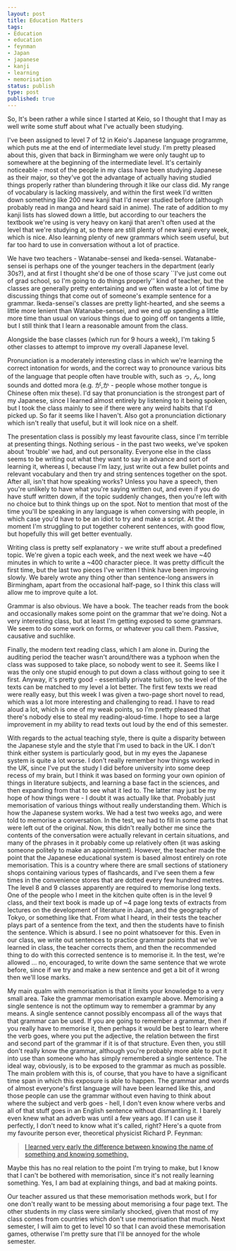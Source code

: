```yaml
---
layout: post
title: Education Matters
tags:
- Education
- education
- feynman
- Japan
- japanese
- kanji
- learning
- memorisation
status: publish
type: post
published: true
---
```

So, It's been rather a while since I started at Keio, so I thought that I may as
well write some stuff about what I've actually been studying.

I've been assigned to level 7 of 12 in Keio's Japanese language programme, which puts me at the end of intermediate level study. I'm pretty pleased about this, given that back in Birmingham we were only taught up to somewhere at the beginning of the intermediate level. It's certainly noticeable - most of the people in my class have been studying Japanese as their major, so they've got the advantage of actually having studied things properly rather than blundering through it like our class did. My range of vocabulary is lacking massively, and within the first week I'd written down something like 200 new kanji that I'd never studied before (although probably read in manga and heard said in anime). The rate of addition to my kanji lists has slowed down a little, but according to our teachers the textbook we're using is very heavy on kanji that aren't often used at the level that we're studying at, so there are still plenty of new kanji every week, which is nice. Also learning plenty of new grammars which seem useful, but far too hard to use in conversation without a lot of practice.

We have two teachers - Watanabe-sensei and Ikeda-sensei. Watanabe-sensei is perhaps one of the younger teachers in the department (early 30s?), and at first I thought she'd be one of those scary ``I've just come out of grad school, so I'm going to do things properly'' kind of teacher, but the classes are generally pretty entertaining and we often waste a lot of time by discussing things that come out of someone's example sentence for a grammar. Ikeda-sensei's classes are pretty light-hearted, and she seems a little more lenient than Watanabe-sensei, and we end up spending a little more time than usual on various things due to going off on tangents a little, but I still think that I learn a reasonable amount from the class.

Alongside the base classes (which run for 9 hours a week), I'm taking 5 other classes to attempt to improve my overall Japanese level.

Pronunciation is a moderately interesting class in which we're learning the correct intonation for words, and the correct way to pronounce various bits of the language that people often have trouble with, such as っ, ん, long sounds and dotted mora (e.g. が,か - people whose mother tongue is Chinese often mix these). I'd say that pronunciation is the strongest part of my Japanese, since I learned almost entirely by listening to it being spoken, but I took the class mainly to see if there were any weird habits that I'd picked up. So far it seems like I haven't. Also got a pronunciation dictionary which isn't really that useful, but it will look nice on a shelf.

The presentation class is possibly my least favourite class, since I'm terrible at presenting things. Nothing serious - in the past two weeks, we've spoken about 'trouble' we had, and out personality. Everyone else in the class seems to be writing out what they want to say in advance and sort of learning it, whereas I, because I'm lazy, just write out a few bullet points and relevant vocabulary and then try and string sentences together on the spot. After all, isn't that how speaking works? Unless you have a speech, then you're unlikely to have what you're saying written out, and even if you do have stuff written down, if the topic suddenly changes, then you're left with no choice but to think things up on the spot. Not to mention that most of the time you'll be speaking in any language is when conversing with people, in which case you'd have to be an idiot to try and make a script. At the moment I'm struggling to put together coherent sentences, with good flow, but hopefully this will get better eventually.

Writing class is pretty self explanatory - we write stuff about a predefined topic. We're given a topic each week, and the next week we have ~40 minutes in which to write a ~400 character piece. It was pretty difficult the first time, but the last two pieces I've written I think have been improving slowly. We barely wrote any thing other than sentence-long answers in Birmingham, apart from the occasional half-page, so I think this class will allow me to improve quite a lot.

Grammar is also obvious. We have a book. The teacher reads from the book and occasionally makes some point on the grammar that we're doing. Not a very interesting class, but at least I'm getting exposed to some grammars. We seem to do some work on forms, or whatever you call them. Passive, causative and suchlike.

Finally, the modern text reading class, which I am alone in. During the auditing period the teacher wasn't around/there was a typhoon when the class was supposed to take place, so nobody went to see it. Seems like I was the only one stupid enough to put down a class without going to see it first. Anyway, it's pretty good - essentially private tuition, so the level of the texts can be matched to my level a lot better. The first few texts we read were really easy, but this week I was given a two-page short novel to read, which was a lot more interesting and challenging to read. I have to read aloud a lot, which is one of my weak points, so I'm pretty pleased that there's nobody else to steal my reading-aloud-time. I hope to see a large improvement in my ability to read texts out loud by the end of this semester.

With regards to the actual teaching style, there is quite a disparity between the Japanese style and the style that I'm used to back in the UK. I don't think either system is particularly good, but in my eyes the Japanese system is quite a lot worse. I don't really remember how things worked in the UK, since I've put the study I did before university into some deep recess of my brain, but I think it was based on forming your own opinion of things in literature subjects, and learning a base fact in the sciences, and then expanding from that to see what it led to. The latter may just be my hope of how things were - I doubt it was actually like that. Probably just memorisation of various things without really understanding them. Which is how the Japanese system works. We had a test two weeks ago, and were told to memorise a conversation. In the test, we had to fill in some parts that were left out of the original. Now, this didn't really bother me since the contents of the conversation were actually relevant in certain situations, and many of the phrases in it probably come up relatively often (it was asking someone politely to make an appointment). However, the teacher made the point that the Japanese educational system is based almost entirely on rote memorisation. This is a country where there are small sections of stationery shops containing various types of flashcards, and I've seen them a few times in the convenience stores that are dotted every few hundred metres. The level 8 and 9 classes apparently are required to memorise long texts. One of the people who I meet in the kitchen quite often is in the level 9 class, and their text book is made up of ~4 page long texts of extracts from lectures on the development of literature in Japan, and the geography of Tokyo, or something like that. From what I heard, in their tests the teacher plays part of a sentence from the text, and then the students have to finish the sentence. Which is absurd. I see no point whatsoever for this. Even in our class, we write out sentences to practice grammar points that we've learned in class, the teacher corrects them, and then the recommended thing to do with this corrected sentence is to memorise it. In the test, we're allowed ... no, encouraged, to write down the same sentence that we wrote before, since if we try and make a new sentence and get a bit of it wrong then we'll lose marks.

My main qualm with memorisation is that it limits your knowledge to a very small area. Take the grammar memorisation example above. Memorising a single sentence is not the optimum way to remember a grammar by any means. A single sentence cannot possibly encompass all of the ways that that grammar can be used. If you are going to remember a grammar, then if you really have to memorise it, then perhaps it would be best to learn where the verb goes, where you put the adjective, the relation between the first and second part of the grammar if it is of that structure. Even then, you still don't really know the grammar, although you're probably more able to put it into use than someone who has simply remembered a single sentence. The ideal way, obviously, is to be exposed to the grammar as much as possible. The main problem with this is, of course, that you have to have a significant time span in which this exposure is able to happen. The grammar and words of almost everyone's first language will have been learned like this, and those people can use the grammar without even having to think about where the subject and verb goes - hell, I don't even know where verbs and all of that stuff goes in an English sentence without dismantling it. I barely even knew what an adverb was until a few years ago. If I can use it perfectly, I don't need to know what it's called, right? Here's a quote from my favourite person ever, theoretical physicist Richard P. Feynman:

> [I learned very early the difference between knowing the name of something and knowing something.](http://www.youtube.com/watch?v=05WS0WN7zMQ)

Maybe this has no real relation to the point I'm trying to make, but I know that I can't be bothered with memorisation, since it's not really learning something. Yes, I am bad at explaining things, and bad at making points.

Our teacher assured us that these memorisation methods work, but I for one don't really want to be messing about memorising a four page text. The other students in my class were similarly shocked, given that most of my class comes from countries which don't use memorisation that much. Next semester, I will aim to get to level 10 so that I can avoid these memorisation games, otherwise I'm pretty sure that I'll be annoyed for the whole semester.